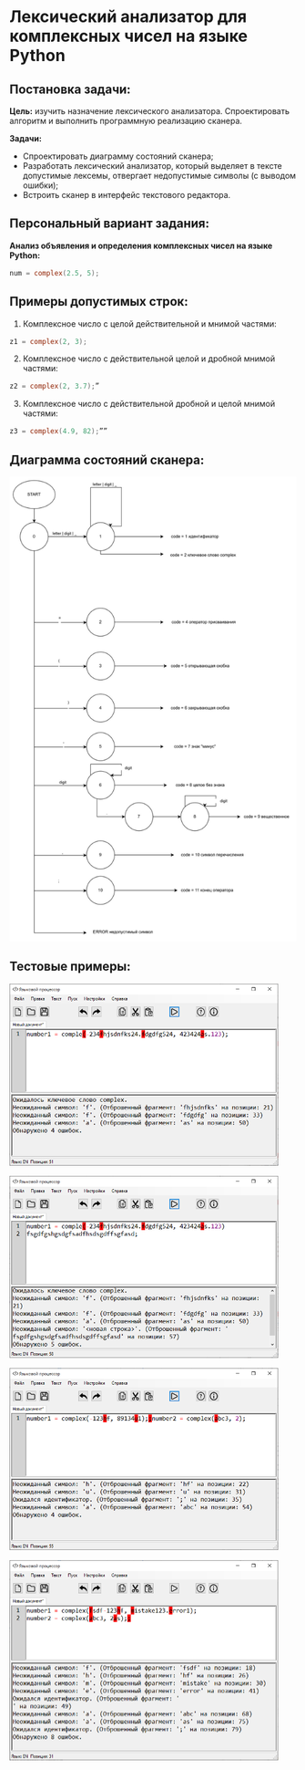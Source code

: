 # Лексический анализатор для комплексных чисел на языке Python

## Постановка задачи:

**Цель:** изучить назначение лексического анализатора. Спроектировать алгоритм и выполнить программную реализацию сканера.

**Задачи:**
- Спроектировать диаграмму состояний сканера;
- Разработать лексический анализатор, который выделяет в тексте допустимые лексемы, отвергает недопустимые символы (с выводом ошибки);
- Встроить сканер в интерфейс текстового редактора.

## Персональный вариант задания:

**Анализ объявления и определения комплексных чисел на языке Python:**
```c
num = complex(2.5, 5);
```

## Примеры допустимых строк:

1. Комплексное число с целой действительной и мнимой частями: 
```c
z1 = complex(2, 3); 
```
2. Комплексное число с действительной целой и дробной мнимой частями: 
```c
z2 = complex(2, 3.7);”
```
3. Комплексное число с действительной дробной и целой мнимой частями: 
```c
z3 = complex(4.9, 82);””
```

## Диаграмма состояний сканера: 
![Диаграмма состояний сканера](/diagram.png)

## Тестовые примеры: 

![Ошибочный ввод](/test111.png)

![Ошибочный ввод](/test222.png)

![Ошибочный ввод](/test333.png)

![Ошибочный ввод](/test444.png)
